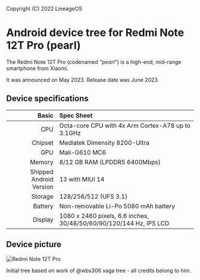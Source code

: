 Copyright (C) 2022 LineageOS
# Android device tree for Redmi Note 12T Pro (pearl)

The Redmi Note 12T Pro (codenamed _"pearl"_) is a high-end, mid-range smartphone from Xiaomi.

It was announced on May 2023. Release date was June 2023.

## Device specifications

Basic   | Spec Sheet
-------:|:-------------------------
CPU     | Octa-core CPU with 4x Arm Cortex-A78 up to 3.1GHz
Chipset | Mediatek Dimensity 8200-Ultra
GPU     | Mali-G610 MC6
Memory  | 8/12 GB RAM (LPDDR5 6400Mbps)
Shipped Android Version | 13 with MIUI 14
Storage | 128/256/512 (UFS 3.1)
Battery | Non-removable Li-Po 5080 mAh battery
Display | 1080 x 2460 pixels, 6.6 inches, 30/48/50/60/90/120/144 Hz, IPS LCD

## Device picture
![Redmi Note 12T Pro](https://cdn.cnbj1.fds.api.mi-img.com/nr-pub/202305291422_e96776c7e1e35cebb454457c3344d3cd.png)

Initial tree based on work of @wbs306 xaga tree - all credits belong to him.